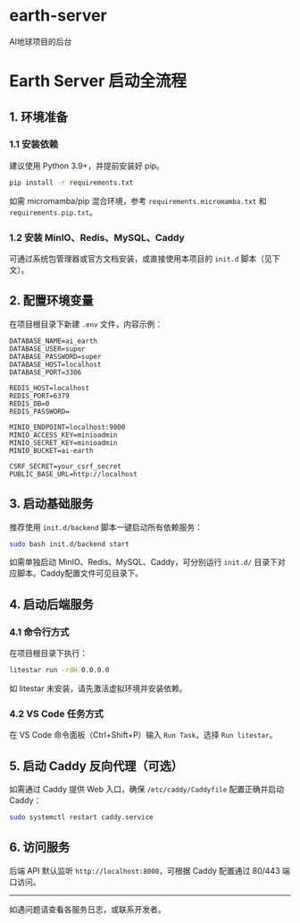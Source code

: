 # earth-server
AI地球项目的后台

# Earth Server 启动全流程

## 1. 环境准备

### 1.1 安装依赖
建议使用 Python 3.9+，并提前安装好 pip。

```sh
pip install -r requirements.txt
```

如需 micromamba/pip 混合环境，参考 `requirements.micromamba.txt` 和 `requirements.pip.txt`。

### 1.2 安装 MinIO、Redis、MySQL、Caddy
可通过系统包管理器或官方文档安装，或直接使用本项目的 `init.d` 脚本（见下文）。

## 2. 配置环境变量

在项目根目录下新建 `.env` 文件，内容示例：

```env
DATABASE_NAME=ai_earth
DATABASE_USER=super
DATABASE_PASSWORD=super
DATABASE_HOST=localhost
DATABASE_PORT=3306

REDIS_HOST=localhost
REDIS_PORT=6379
REDIS_DB=0
REDIS_PASSWORD=

MINIO_ENDPOINT=localhost:9000
MINIO_ACCESS_KEY=minioadmin
MINIO_SECRET_KEY=minioadmin
MINIO_BUCKET=ai-earth

CSRF_SECRET=your_csrf_secret
PUBLIC_BASE_URL=http://localhost
```

## 3. 启动基础服务

推荐使用 `init.d/backend` 脚本一键启动所有依赖服务：

```sh
sudo bash init.d/backend start
```

如需单独启动 MinIO、Redis、MySQL、Caddy，可分别运行 `init.d/` 目录下对应脚本。Caddy配置文件可见目录下。

## 4. 启动后端服务

### 4.1 命令行方式

在项目根目录下执行：

```sh
litestar run -rdH 0.0.0.0
```

如 litestar 未安装，请先激活虚拟环境并安装依赖。

### 4.2 VS Code 任务方式

在 VS Code 命令面板（Ctrl+Shift+P）输入 `Run Task`，选择 `Run litestar`。

## 5. 启动 Caddy 反向代理（可选）

如需通过 Caddy 提供 Web 入口，确保 `/etc/caddy/Caddyfile` 配置正确并启动 Caddy：

```sh
sudo systemctl restart caddy.service
```

## 6. 访问服务

后端 API 默认监听 `http://localhost:8000`，可根据 Caddy 配置通过 80/443 端口访问。

---

如遇问题请查看各服务日志，或联系开发者。
